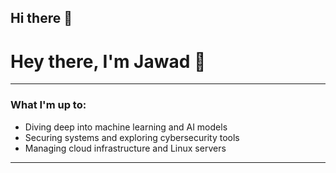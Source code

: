 ## Hi there 👋

# Hey there, I'm Jawad 👋
                                                    

---

### What I'm up to:

- Diving deep into machine learning and AI models
- Securing systems and exploring cybersecurity tools
- Managing cloud infrastructure and Linux servers

---


<!--
**jawad-glitch/jawad-glitch** is a ✨ _special_ ✨ repository because its `README.md` (this file) appears on your GitHub profile.

Here are some ideas to get you started:

- 🔭 I’m currently working on ...
- 🌱 I’m currently learning ...
- 👯 I’m looking to collaborate on ...
- 🤔 I’m looking for help with ...
- 💬 Ask me about ...
- 📫 How to reach me: ...
- 😄 Pronouns: ...
- ⚡ Fun fact: ...
-->
